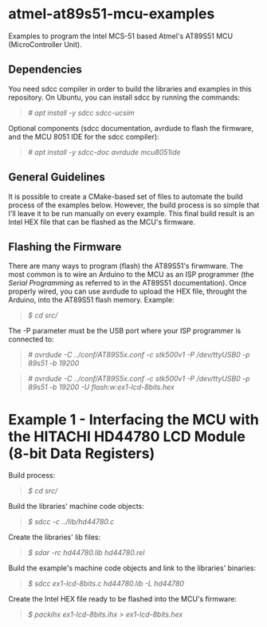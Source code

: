 # atmel-at89s51-mcu-examples

Examples to program the Intel MCS-51 based Atmel's AT89S51 MCU (MicroController Unit).  

## Dependencies

You need sdcc compiler in order to build the libraries and examples in this repository. On Ubuntu, you can install sdcc by running the commands:  

>*\# apt install -y sdcc sdcc-ucsim*  

Optional components (sdcc documentation, avrdude to flash the firmware, and the MCU 8051 IDE for the sdcc compiler):  

>*\# apt install -y sdcc-doc avrdude mcu8051ide*  

## General Guidelines

It is possible to create a CMake-based set of files to automate the build process of the examples below. However, the build process is so simple that I'll leave it to be run manually on every example. This final build result is an Intel HEX file that can be flashed as the MCU's firmware.  

## Flashing the Firmware

There are many ways to program (flash) the AT89S51's firwmware. The most common is to wire an Arduino to the MCU as an ISP programmer (the *Serial Programming* as referred to in the AT89S51 documentation). Once properly wired, you can use avrdude to upload the HEX file, throught the Arduino, into the AT89S51 flash memory. Example:  

>*$ cd src/*  

The -P parameter must be the USB port where your ISP programmer is connected to:  

>*\# avrdude -C ../conf/AT89S5x.conf -c stk500v1 -P /dev/ttyUSB0 -p 89s51 -b 19200*  

>*\# avrdude -C ../conf/AT89S5x.conf -c stk500v1 -P /dev/ttyUSB0 -p 89s51 -b 19200 -U flash:w:ex1-lcd-8bits.hex*  

# Example 1 - Interfacing the MCU with the HITACHI HD44780 LCD Module (8-bit Data Registers)

Build process:  

>*$ cd src/*  

Build the libraries' machine code objects:  

>*$ sdcc -c ../lib/hd44780.c*  

Create the libraries' lib files:  

>*$ sdar -rc hd44780.lib hd44780.rel*  

Build the example's machine code objects and link to the libraries' binaries:  

>*$ sdcc ex1-lcd-8bits.c hd44780.lib -L hd44780*  

Create the Intel HEX file ready to be flashed into the MCU's firmware:  

>*$ packihx ex1-lcd-8bits.ihx > ex1-lcd-8bits.hex*  
